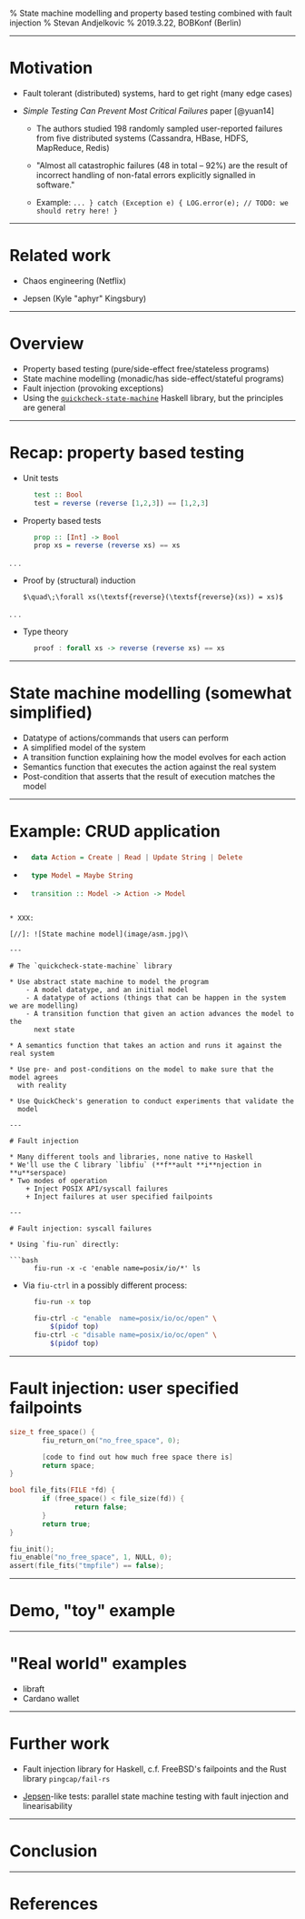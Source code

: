 % State machine modelling and property based testing combined with fault injection
% Stevan Andjelkovic
% 2019.3.22, BOBKonf (Berlin)

---

# Motivation

* Fault tolerant (distributed) systems, hard to get right (many edge cases)

* *Simple Testing Can Prevent Most Critical Failures* paper [@yuan14]

    + The authors studied 198 randomly sampled user-reported failures from five
      distributed systems (Cassandra, HBase, HDFS, MapReduce, Redis)

    + "Almost all catastrophic failures (48 in total – 92%) are the result of
      incorrect handling of non-fatal errors explicitly signalled in software."

    + Example: `... } catch (Exception e) { LOG.error(e); // TODO: we should retry here! }`

---

# Related work

* Chaos engineering (Netflix)

* Jepsen (Kyle "aphyr" Kingsbury)

---

# Overview

* Property based testing (pure/side-effect free/stateless programs)
* State machine modelling (monadic/has side-effect/stateful programs)
* Fault injection (provoking exceptions)
* Using the
  [`quickcheck-state-machine`](https://github.com/advancedtelematic/quickcheck-state-machine)
  Haskell library, but the principles are general

---

# Recap: property based testing

* Unit tests

```haskell
      test :: Bool
      test = reverse (reverse [1,2,3]) == [1,2,3]

```

* Property based tests

```haskell
      prop :: [Int] -> Bool
      prop xs = reverse (reverse xs) == xs
```

. . .

* Proof by (structural) induction

      $\quad\;\forall xs(\textsf{reverse}(\textsf{reverse}(xs)) = xs)$

. . .

* Type theory

```haskell
      proof : forall xs -> reverse (reverse xs) == xs
```

---

# State machine modelling (somewhat simplified)

* Datatype of actions/commands that users can perform
* A simplified model of the system
* A transition function explaining how the model evolves for each action
* Semantics function that executes the action against the real system
* Post-condition that asserts that the result of execution matches the model

---

# Example: CRUD application

* ```haskell
    data Action = Create | Read | Update String | Delete
    ```
* ```haskell
    type Model = Maybe String
    ```
* ```haskell
    transition :: Model -> Action -> Model
```

* XXX:

[//]: ![State machine model](image/asm.jpg)\

---

# The `quickcheck-state-machine` library

* Use abstract state machine to model the program
    - A model datatype, and an initial model
    - A datatype of actions (things that can be happen in the system we are modelling)
    - A transition function that given an action advances the model to the
      next state

* A semantics function that takes an action and runs it against the real system

* Use pre- and post-conditions on the model to make sure that the model agrees
  with reality

* Use QuickCheck's generation to conduct experiments that validate the
  model

---

# Fault injection

* Many different tools and libraries, none native to Haskell
* We'll use the C library `libfiu` (**f**ault **i**njection in **u**serspace)
* Two modes of operation
    + Inject POSIX API/syscall failures
    + Inject failures at user specified failpoints

---

# Fault injection: syscall failures

* Using `fiu-run` directly:

```bash
      fiu-run -x -c 'enable name=posix/io/*' ls
```

* Via `fiu-ctrl` in a possibly different process:

```bash
      fiu-run -x top

      fiu-ctrl -c "enable  name=posix/io/oc/open" \
          $(pidof top)
      fiu-ctrl -c "disable name=posix/io/oc/open" \
          $(pidof top)
```

---

# Fault injection: user specified failpoints


```c
size_t free_space() {
        fiu_return_on("no_free_space", 0);

        [code to find out how much free space there is]
        return space;
}

bool file_fits(FILE *fd) {
        if (free_space() < file_size(fd)) {
                return false;
        }
        return true;
}
```

```c
fiu_init();
fiu_enable("no_free_space", 1, NULL, 0);
assert(file_fits("tmpfile") == false);
```

---

# Demo, "toy" example

---

# "Real world" examples

* libraft
* Cardano wallet

---

# Further work

* Fault injection library for Haskell, c.f. FreeBSD's failpoints and the Rust
  library `pingcap/fail-rs`

* [Jepsen](https://jepsen.io/)-like tests: parallel state machine testing with
  fault injection and linearisability

---

# Conclusion

---

# References
